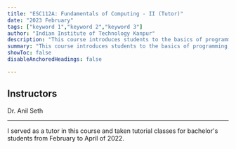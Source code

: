 ```yaml
---
title: "ESC112A: Fundamentals of Computing - II (Tutor)"
date: "2023 February"
tags: ["keyword 1","keyword 2","keyword 3"]
author: "Indian Institute of Technology Kanpur"
description: "This course introduces students to the basics of programming, using C as the language of instruction." 
summary: "This course introduces students to the basics of programming, using C as the language of instruction." 
showToc: false
disableAnchoredHeadings: false

---
```


## Instructors

Dr. Anil Seth

---
I served as a tutor in this course and taken tutorial classes for bachelor's students from February to April of 2022. 

